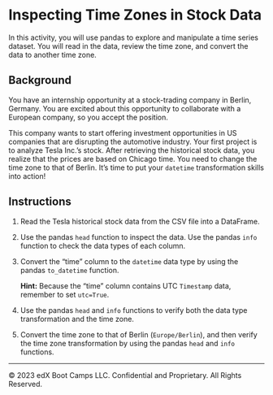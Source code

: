 # Inspecting Time Zones in Stock Data

In this activity, you will use pandas to explore and manipulate a time series dataset. You will read in the data, review the time zone, and convert the data to another time zone.

## Background

You have an internship opportunity at a stock-trading company in Berlin, Germany. You are excited about this opportunity to collaborate with a European company, so you accept the position.

This company wants to start offering investment opportunities in US companies that are disrupting the automotive industry. Your first project is to analyze Tesla Inc.’s stock. After retrieving the historical stock data, you realize that the prices are based on Chicago time. You need to change the time zone to that of Berlin. It’s time to put your `datetime` transformation skills into action!

## Instructions

1. Read the Tesla historical stock data from the CSV file into a DataFrame.

2. Use the pandas `head` function to inspect the data. Use the pandas `info` function to check the data types of each column.

3. Convert the “time” column to the `datetime` data type by using the pandas `to_datetime` function.

   **Hint:** Because the “time” column contains UTC `Timestamp` data, remember to set `utc=True`.

4. Use the pandas `head` and `info` functions to verify both the data type transformation and the time zone.

5. Convert the time zone to that of Berlin (`Europe/Berlin`), and then verify the time zone transformation by using the pandas `head` and `info` functions.

---

© 2023 edX Boot Camps LLC. Confidential and Proprietary. All Rights Reserved.
